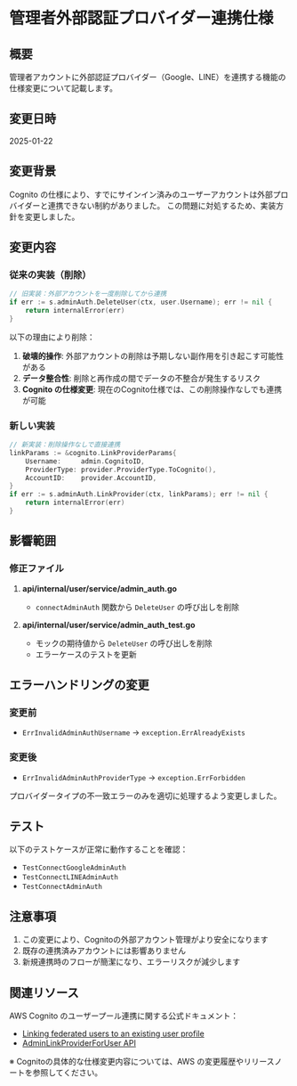 # 管理者外部認証プロバイダー連携仕様

## 概要

管理者アカウントに外部認証プロバイダー（Google、LINE）を連携する機能の仕様変更について記載します。

## 変更日時

2025-01-22

## 変更背景

Cognito の仕様により、すでにサインイン済みのユーザーアカウントは外部プロバイダーと連携できない制約がありました。
この問題に対処するため、実装方針を変更しました。

## 変更内容

### 従来の実装（削除）

```go
// 旧実装：外部アカウントを一度削除してから連携
if err := s.adminAuth.DeleteUser(ctx, user.Username); err != nil {
    return internalError(err)
}
```

以下の理由により削除：
1. **破壊的操作**: 外部アカウントの削除は予期しない副作用を引き起こす可能性がある
2. **データ整合性**: 削除と再作成の間でデータの不整合が発生するリスク
3. **Cognito の仕様変更**: 現在のCognito仕様では、この削除操作なしでも連携が可能

### 新しい実装

```go
// 新実装：削除操作なしで直接連携
linkParams := &cognito.LinkProviderParams{
    Username:     admin.CognitoID,
    ProviderType: provider.ProviderType.ToCognito(),
    AccountID:    provider.AccountID,
}
if err := s.adminAuth.LinkProvider(ctx, linkParams); err != nil {
    return internalError(err)
}
```

## 影響範囲

### 修正ファイル

1. **api/internal/user/service/admin_auth.go**
   - `connectAdminAuth` 関数から `DeleteUser` の呼び出しを削除

2. **api/internal/user/service/admin_auth_test.go**
   - モックの期待値から `DeleteUser` の呼び出しを削除
   - エラーケースのテストを更新

## エラーハンドリングの変更

### 変更前
- `ErrInvalidAdminAuthUsername` → `exception.ErrAlreadyExists`

### 変更後
- `ErrInvalidAdminAuthProviderType` → `exception.ErrForbidden`

プロバイダータイプの不一致エラーのみを適切に処理するよう変更しました。

## テスト

以下のテストケースが正常に動作することを確認：
- `TestConnectGoogleAdminAuth`
- `TestConnectLINEAdminAuth`
- `TestConnectAdminAuth`

## 注意事項

1. この変更により、Cognitoの外部アカウント管理がより安全になります
2. 既存の連携済みアカウントには影響ありません
3. 新規連携時のフローが簡潔になり、エラーリスクが減少します

## 関連リソース

AWS Cognito のユーザープール連携に関する公式ドキュメント：
- [Linking federated users to an existing user profile](https://docs.aws.amazon.com/cognito/latest/developerguide/cognito-user-pools-identity-federation.html)
- [AdminLinkProviderForUser API](https://docs.aws.amazon.com/cognito-user-identity-pools/latest/APIReference/API_AdminLinkProviderForUser.html)

※ Cognitoの具体的な仕様変更内容については、AWS の変更履歴やリリースノートを参照してください。